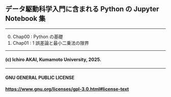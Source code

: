 ## データ駆動科学入門に含まれる Python の Jupyter Notebook 集
---
0. Chap00 : Python の基礎
1. Chap01 : 1 誤差論と最小二乗法の限界
---
#### (c) Ichiro AKAI, Kumamoto University, 2025.
---
#### GNU GENERAL PUBLIC LICENSE 
#### <a href="https://www.gnu.org/licenses/gpl-3.0.html#license-text" target="_blank">https://www.gnu.org/licenses/gpl-3.0.html#license-text</a>